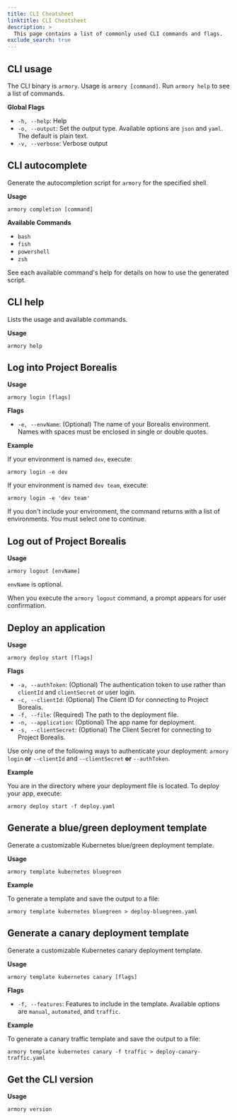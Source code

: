 ```yaml
---
title: CLI Cheatsheet
linktitle: CLI Cheatsheet
description: >
  This page contains a list of commonly used CLI commands and flags.
exclude_search: true
---
```


## CLI usage

The CLI binary is `armory`. Usage is `armory [command]`. Run `armory help` to see a list of commands.

**Global Flags**

- `-h, --help`: Help
- `-o, --output`: Set the output type. Available options are `json` and `yaml`. The default is plain text.
- `-v, --verbose`: Verbose output

## CLI autocomplete

Generate the autocompletion script for `armory` for the specified shell.

**Usage**

`armory completion [command]`

**Available Commands**

- `bash`
- `fish`
- `powershell`
- `zsh`

See each available command's help for details on how to use the generated script.

## CLI help

Lists the usage and available commands.

**Usage**

`armory help`

## Log into Project Borealis

**Usage**

`armory login [flags]`

**Flags**
- `-e, --envName`: (Optional) The name of your Borealis environment. Names with spaces must be enclosed in single or double quotes.

**Example**

If your environment is named `dev`, execute:

`armory login -e dev`

If your environment is named `dev team`, execute:

`armory login -e 'dev team'`

If you don't include your environment, the command returns with a list of environments. You must select one to continue.

## Log out of Project Borealis

**Usage**

`armory logout [envName]`

`envName` is optional.

When you execute the `armory logout` command, a prompt appears for user confirmation.

## Deploy an application

**Usage**

`armory deploy start [flags]`

**Flags**
- `-a, --authToken`: (Optional) The authentication token to use rather than `clientId` and `clientSecret` or user login.
- `-c, --clientId`: (Optional) The Client ID for connecting to Project Borealis.
- `-f, --file`: (Required) The path to the deployment file.
- `-n, --application`: (Optional) The app name for deployment.
- `-s, --clientSecret`: (Optional) The Client Secret for connecting to Project Borealis.

Use only one of the following ways to authenticate your deployment: `armory login` **or** `--clientId` and `--clientSecret` **or** `--authToken`.


**Example**

You are in the directory where your deployment file is located. To deploy your app, execute:

`armory deploy start -f deploy.yaml`

## Generate a blue/green deployment template

Generate a customizable Kubernetes blue/green deployment template.

**Usage**

`armory template kubernetes bluegreen`

**Example**

To generate a template and save the output to a file:

`armory template kubernetes bluegreen > deploy-bluegreen.yaml`

## Generate a canary deployment template

Generate a customizable Kubernetes canary deployment template.

**Usage**

`armory template kubernetes canary [flags]`

**Flags**

- `-f, --features`: Features to include in the template. Available options are `manual`, `automated`, and `traffic`.

**Example**

To generate a canary traffic template and save the output to a file:

`armory template kubernetes canary -f traffic > deploy-canary-traffic.yaml`

## Get the CLI version

**Usage**

`armory version`

</br>
</br>